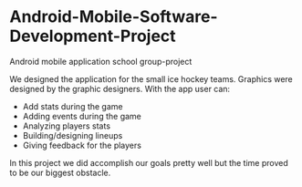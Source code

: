 # Android-Mobile-Software-Development-Project

Android mobile application school group-project

We designed the application for the small ice hockey teams. Graphics were designed by the graphic designers. With the app user can:
- Add stats during the game
- Adding events during the game
- Analyzing players stats
- Building/designing lineups
- Giving feedback for the players

In this project we did accomplish our goals pretty well but the time proved to be our biggest obstacle.
